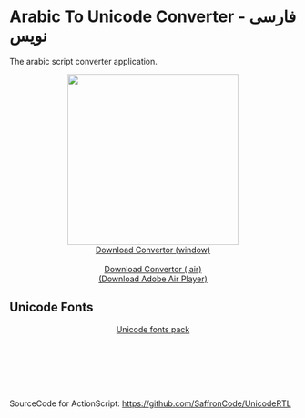 # Arabic To Unicode Converter - فارسی نویس 

The arabic script converter application.


  <p align="center">
    <a href="https://github.com/SaffronCode/ArabicConverter/raw/master/ArabicConverter.exe"><img width="300px" src="https://github.com/SaffronCode/ArabicConverter/blob/master/AppIconsForPublish/512.png?raw=true" alt=""/></a>
    <br/><a href="https://github.com/SaffronCode/ArabicConverter/raw/master/ArabicConverter.exe">Download Convertor (window)</a>
     <br/><br/><a href="https://github.com/SaffronCode/ArabicConverter/raw/master/ArabicConverter.air">Download Convertor (.air)</a>
     <br/><a href="https://get.adobe.com/air/">(Download Adobe Air Player)</a>
  </p>

## Unicode Fonts


<p align="center"><a href="https://github.com/SaffronCode/ArabicConverter/tree/master/UnicodeFonts">Unicode fonts pack</a></p>



<br/>
<br/>
<br/>
<br/>
<br/>

SourceCode for ActionScript:
https://github.com/SaffronCode/UnicodeRTL
